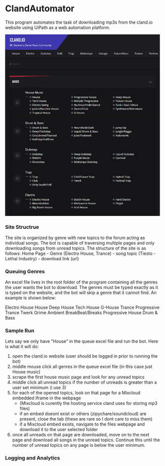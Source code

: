
# ClandAutomator

This program automates the task of downloading mp3s from the cland.io website using UiPath as a web automation platform. 

![cland homepage](cland.PNG)

### Site Structrue
The site is organized by genre with new topics to the forum acting as individual songs. The bot is capable of traversing multiple pages and only downloading songs from unread topics. The structure of the site is as follows:
Home Page
	- Genre (Electro House, Trance)
		- song topic (Tiesto - Lethal Industry)
			- download link (url)

### Queuing Genres
An excel file lives in the root folder of the program containing all the genres the user wants the bot to download. The genres must be typed exactly as it is typed on the website, and the bot will skip a genre that it cannot find. An example is shown below:

Electro House
House
Deep House
Tech House
G-House
Trance
Progressive Trance
Twerk
Grime
Ambient
BreakBeat/Breaks
Progressive House
Drum & Bass


### Sample Run
Lets say we only have "House" in the queue excel file and run the bot. Here is what it will do:

1. open the cland.io website (user should be logged in prior to running the bot)
2. middle mouse click all genres in the queue excel file (in this case just House music)
3. scrape the first house music page and look for any unread topics
4. middle click all unread topics if the number of unreads is greater than a user set minimum (i use 3)
5. for each of the opened topics, look on that page for a Mixcloud embedded iframe in the webpage
	- (Mixcloud is curently the hosting service cland uses for storing mp3 files)
	- if an embed doesnt exist or others (zipychare/soundcloud) are present, close the tab (these are rare so I dont care to miss them)
	- if a Mixcloud embed exists, navigate to the files webpage and download it to the user selected folder
6. once all unreads on that page are downloaded, move on to the next page and download all songs in the unread topics. Continue this until the number of unread topics on any page is below the user minimum. 

### Logging and Analytics


